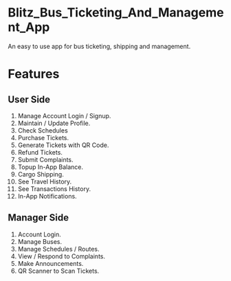 # Blitz_Bus_Ticketing_And_Management_App
An easy to use app for bus ticketing, shipping and management.

# Features

## User Side

1. Manage Account Login / Signup.
2. Maintain / Update Profile.
3. Check Schedules
4. Purchase Tickets.
5. Generate Tickets with QR Code.
6. Refund Tickets.
7. Submit Complaints.
8. Topup In-App Balance.
9. Cargo Shipping.
10. See Travel History.
11. See Transactions History.
12. In-App Notifications.

## Manager Side

1. Account Login.
2. Manage Buses.
3. Manage Schedules / Routes.
4. View / Respond to Complaints.
5. Make Announcements.
6. QR Scanner to Scan Tickets.
